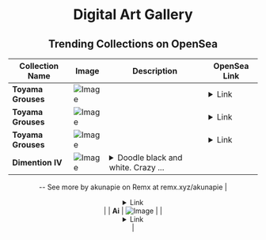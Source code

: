 <div align="center">

# Digital Art Gallery

## Trending Collections on OpenSea

| Collection Name                       | Image                                                                                     | Description                       | OpenSea Link                                                                                          |
|---------------------------------------|-------------------------------------------------------------------------------------------|-----------------------------------|--------------------------------------------------------------------------------------------------------|
| **Toyama Grouses** | ![Image](https://i.seadn.io/s/raw/files/88680c8bc06dc5cff5cc5e6104654088.jpg?w=500&auto=format?w=200&auto=format) |  | <details><summary>Link</summary>[Toyama Grouses](https://opensea.io/collection/toyama-grouses-54)</details> |
| **Toyama Grouses** | ![Image](https://i.seadn.io/s/raw/files/f9c1cb45dc92a1cc21a896fbed4ece51.jpg?w=500&auto=format?w=200&auto=format) |  | <details><summary>Link</summary>[Toyama Grouses](https://opensea.io/collection/toyama-grouses-53)</details> |
| **Toyama Grouses** | ![Image](https://i.seadn.io/s/raw/files/70d1f5520f44d7bca02fa6524eb53fcb.jpg?w=500&auto=format?w=200&auto=format) |  | <details><summary>Link</summary>[Toyama Grouses](https://opensea.io/collection/toyama-grouses-52)</details> |
| **Dimention IV** | ![Image](https://i.seadn.io/s/raw/files/7e710f9e2eff27b9e3014d8f7f05066a.jpg?w=500&auto=format?w=200&auto=format) | <details><summary>Doodle black and white. Crazy ...</summary>Doodle black and white. Crazy line weird bizzare character. Chill fun and charismatic.  Bizzare monster head. Doodle element shape.
--
See more by akunapie on Remx at remx.xyz/akunapie</details> | <details><summary>Link</summary>[Dimention IV](https://opensea.io/collection/dimention-iv)</details> |
| **Ai** | ![Image](https://i.seadn.io/s/raw/files/16032f7d7b4b5a4ce3b6a1ee8c499272.png?w=500&auto=format?w=200&auto=format) |  | <details><summary>Link</summary>[Ai](https://opensea.io/collection/ai-718)</details> |

</div>